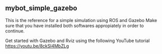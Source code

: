 ## mybot_simple_gazebo

This is the reference for a simple simulation using ROS and Gazebo
Make sure that you have installed both softwares appropiately in order to continue.

Get started with Gazebo and Rviz using the following YouTube tutorial
https://youtu.be/8ckSl4MbZLg